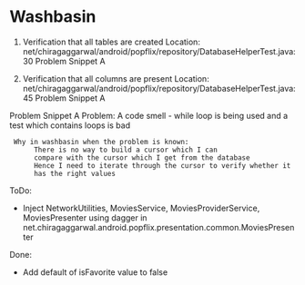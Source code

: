 Washbasin
=========

1. Verification that all tables are created
   Location: net/chiragaggarwal/android/popflix/repository/DatabaseHelperTest.java:30
   Problem Snippet A

2. Verification that all columns are present
   Location: net/chiragaggarwal/android/popflix/repository/DatabaseHelperTest.java:45
   Problem Snippet A


Problem Snippet A
  Problem:
          A code smell - while loop is being used
          and a test which contains loops is bad

     Why in washbasin when the problem is known:
          There is no way to build a cursor which I can
          compare with the cursor which I get from the database
          Hence I need to iterate through the cursor to verify whether it
          has the right values

ToDo:
- Inject NetworkUtilities, MoviesService, MoviesProviderService, MoviesPresenter using dagger in
  net.chiragaggarwal.android.popflix.presentation.common.MoviesPresenter

Done:
- Add default of isFavorite value to false

